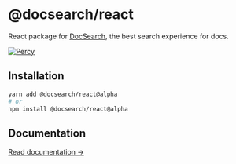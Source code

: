 # @docsearch/react

React package for [DocSearch](http://docsearch.algolia.com/), the best search experience for docs.

[![Percy](https://percy.io/static/images/percy-badge.svg)](https://percy.io/DX/DocSearch)

## Installation



```sh
yarn add @docsearch/react@alpha
# or
npm install @docsearch/react@alpha
```



## Documentation

[Read documentation →](https://autocomplete-experimental.netlify.app/docs/DocSearch)
